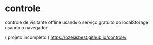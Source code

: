 # controle
controle de visitante offline
usando o serviço gratuito do localStorage 
usando o navegador!

( projeto incompleto )
https://ozeiasbest.github.io/controle/
